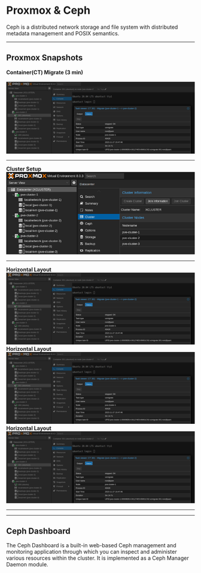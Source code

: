 # Proxmox & Ceph
Ceph is a distributed network storage and file system with distributed metadata management and POSIX semantics.

---
## Proxmox Snapshots
<b>Container(CT) Migrate (3 min)</b><br><br>
![java-code](https://raw.githubusercontent.com/silkwat/cheat-sheets/main/infra/ct-migrate-3MIN.png)<hr>
<b>Cluster Setup</b><br>
![java-code](https://raw.githubusercontent.com/silkwat/cheat-sheets/main/infra/ceph-01.png)<hr>
<b>Horizontal Layout</b><br>
![java-code](https://raw.githubusercontent.com/silkwat/cheat-sheets/main/infra/ct-migrate-3MIN.png)<br>
<b>Horizontal Layout</b><br>
![java-code](https://raw.githubusercontent.com/silkwat/cheat-sheets/main/infra/ct-migrate-3MIN.png)<br>
<b>Horizontal Layout</b><br>
![java-code](https://raw.githubusercontent.com/silkwat/cheat-sheets/main/infra/ct-migrate-3MIN.png)<hr>

---
## Ceph Dashboard

  The Ceph Dashboard is a built-in web-based Ceph management and monitoring application through which you can inspect and administer various resources within the cluster. It is implemented as a Ceph Manager Daemon module.
